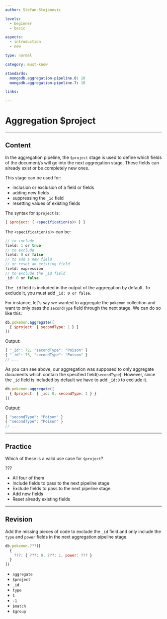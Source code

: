 ```yaml
---
author: Stefan-Stojanovic

levels:
  - beginner
  - basic

aspects:
  - introduction
  - new

type: normal

category: must-know

standards:
  mongodb.aggregation-pipeline.0: 10
  mongodb.aggregation-pipeline.7: 10

links:

---
```

# Aggregation $project
---
## Content

In the aggregation pipeline, the `$project` stage is used to define which fields of the document/s will go into the next aggregation stage. These fields can already exist or be completely new ones.

This stage can be used for:
- inclusion or exclusion of a field or fields
- adding new fields
- suppressing the `_id` field
- resetting values of existing fields

The syntax for `$project` is:
```javascript
{ $project: { <specification(s)> } }
```

The `<specification(s)>` can be:
```javascript
// to include
field: 1 or true
// to exclude
field: 0 or false
// to add a new field
// or reset an existing field
field: expression
// to exclude the _id field
_id: 0 or false
```

The `_id` field is included in the output of the aggregation by default. To exclude it, you must add `_id: 0 or false`.

For instance, let's say we wanted to aggregate the `pokemon` collection and want to only pass the `secondType` field through the next stage. We can do so like this:
```javascript
db.pokemon.aggregate([
  { $project: { secondType: 1 } }
])
```
Output:
```javascript
{ "_id": 72, "secondType": "Poison" }
{ "_id": 73, "secondType": "Poison" }
// ...
```
As you can see above, our aggregation was supposed to only aggregate documents which contain the specified field(`secondType`). However, since the `_id` field is included by default we have to add `_id:0` to exclude it.
```javascript
db.pokemon.aggregate([
  { $project: { _id: 0, secondType: 1 } }
])
```
Output:
```javascript
{ "secondType": "Poison" }
{ "secondType": "Poison" }
// ...
```

---
## Practice

Which of these is a valid use case for `$project`?

???

* All four of them
* Include fields to pass to the next pipeline stage
* Exclude fields to pass to the next pipeline stage
* Add new fields
* Reset already existing fields

---
## Revision

Add the missing pieces of code to exclude the `_id` field and only include the `type` and `power` fields in the next aggregation pipeline stage.

```javascript
db.pokemon.???([
  {
    ???: { ???: 0, ???: 1, power: ??? }
  }
])
```

* `aggregate`
* `$project`
* `_id`
* `type`
* `1`
* `-1`
* `$match`
* `$group`
